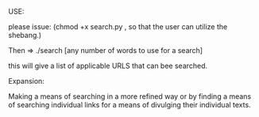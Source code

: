 



USE:

please issue: (chmod +x search.py , so that the user can utilize the shebang.)

Then => ./search [any number of words to use for a search]

this will give a list of applicable URLS that can bee searched. 


Expansion: 

Making a means of searching in a more refined way or by finding a means of
searching individual links for a means of divulging their individual texts. 


